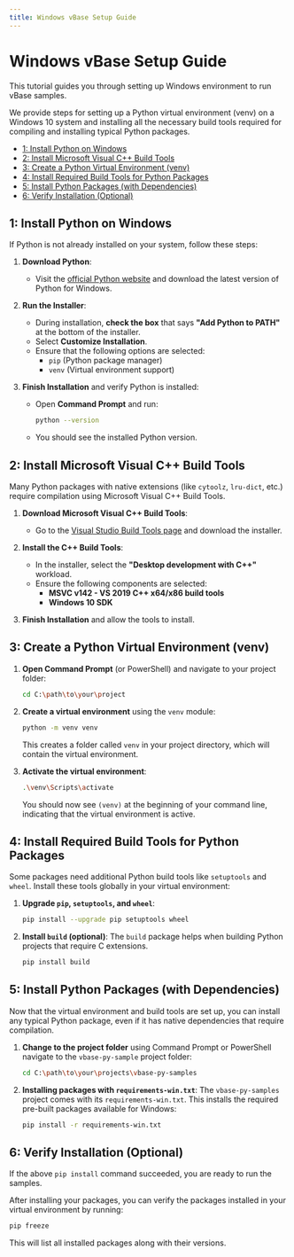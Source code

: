 ```yaml
---
title: Windows vBase Setup Guide
---
```


<!-- omit in toc -->
# Windows vBase Setup Guide

This tutorial guides you through setting up Windows environment
to run vBase samples.

We provide steps for setting up a Python virtual environment (venv) on a Windows 10 system and installing all the necessary build tools required for compiling and installing typical Python packages.

- [1: Install Python on Windows](#1-install-python-on-windows)
- [2: Install Microsoft Visual C++ Build Tools](#2-install-microsoft-visual-c-build-tools)
- [3: Create a Python Virtual Environment (venv)](#3-create-a-python-virtual-environment-venv)
- [4: Install Required Build Tools for Python Packages](#4-install-required-build-tools-for-python-packages)
- [5: Install Python Packages (with Dependencies)](#5-install-python-packages-with-dependencies)
- [6: Verify Installation (Optional)](#6-verify-installation-optional)

## 1: Install Python on Windows

If Python is not already installed on your system, follow these steps:

1. **Download Python**:
   - Visit the [official Python website](https://www.python.org/downloads/) and download the latest version of Python for Windows.
   
2. **Run the Installer**:
   - During installation, **check the box** that says **"Add Python to PATH"** at the bottom of the installer.
   - Select **Customize Installation**.
   - Ensure that the following options are selected:
     - `pip` (Python package manager)
     - `venv` (Virtual environment support)

3. **Finish Installation** and verify Python is installed:
   - Open **Command Prompt** and run:
     ```bash
     python --version
     ```
   - You should see the installed Python version.

## 2: Install Microsoft Visual C++ Build Tools

Many Python packages with native extensions (like `cytoolz`, `lru-dict`, etc.) require compilation using Microsoft Visual C++ Build Tools.

1. **Download Microsoft Visual C++ Build Tools**:
   - Go to the [Visual Studio Build Tools page](https://visualstudio.microsoft.com/visual-cpp-build-tools/) and download the installer.

2. **Install the C++ Build Tools**:
   - In the installer, select the **"Desktop development with C++"** workload.
   - Ensure the following components are selected:
     - **MSVC v142 - VS 2019 C++ x64/x86 build tools**
     - **Windows 10 SDK**

3. **Finish Installation** and allow the tools to install.

## 3: Create a Python Virtual Environment (venv)

1. **Open Command Prompt** (or PowerShell) and navigate to your project folder:
   ```bash
   cd C:\path\to\your\project
   ```

2. **Create a virtual environment** using the `venv` module:
   ```bash
   python -m venv venv
   ```

   This creates a folder called `venv` in your project directory, which will contain the virtual environment.

3. **Activate the virtual environment**:
   ```bash
   .\venv\Scripts\activate
   ```

   You should now see `(venv)` at the beginning of your command line, indicating that the virtual environment is active.

## 4: Install Required Build Tools for Python Packages

Some packages need additional Python build tools like `setuptools` and `wheel`. Install these tools globally in your virtual environment:

1. **Upgrade `pip`, `setuptools`, and `wheel`**:
   ```bash
   pip install --upgrade pip setuptools wheel
   ```

2. **Install `build` (optional)**:
   The `build` package helps when building Python projects that require C extensions.
   ```bash
   pip install build
   ```

## 5: Install Python Packages (with Dependencies)

Now that the virtual environment and build tools are set up, you can install any typical Python package, even if it has native dependencies that require compilation.

1. **Change to the project folder** using Command Prompt or PowerShell navigate to the `vbase-py-sample` project folder:
   ```bash
   cd C:\path\to\your\projects\vbase-py-samples
   ```

2. **Installing packages with `requirements-win.txt`**:
   The `vbase-py-samples` project comes with its `requirements-win.txt`.
   This installs the required pre-built packages available for Windows:
   ```bash
   pip install -r requirements-win.txt
   ```

## 6: Verify Installation (Optional)

If the above `pip install` command succeeded, you are ready to run the samples.

After installing your packages, you can verify the packages installed in your virtual environment by running:

```bash
pip freeze
```

This will list all installed packages along with their versions.
